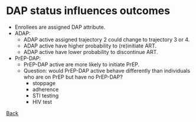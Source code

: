 # DAP status influences outcomes

* Enrollees are assigned DAP attribute. 
* ADAP: 
    - ADAP active assigned trajectory 2 could change to trajectory 3 or 4. 
    - ADAP active have higher probability to (re)initiate ART. 
    - ADAP active have lower probability to discontinue ART. 
* PrEP-DAP: 
    - PrEP-DAP active are more likely to initiate PrEP. 
    - Question: would PrEP-DAP active behave differently than individuals who are on PrEP but have no PrEP-DAP? 
        + stoppage
        + adherence
        + STI testing
        + HIV test

<a href="ModuleSum.md#DAPoutcome">Back</a>